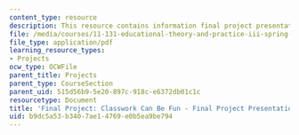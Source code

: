 ```yaml
---
content_type: resource
description: This resource contains information final project presentation .
file: /media/courses/11-131-educational-theory-and-practice-iii-spring-2012/b9dc5a53b3407ae14769e0b5ea9be794_MIT11_131S12_Fnl_Pro_Prsnt.pdf
file_type: application/pdf
learning_resource_types:
- Projects
ocw_type: OCWFile
parent_title: Projects
parent_type: CourseSection
parent_uid: 515d56b9-5e20-897c-918c-e6372db01c1c
resourcetype: Document
title: 'Final Project: Classwork Can Be Fun - Final Project Presentation'
uid: b9dc5a53-b340-7ae1-4769-e0b5ea9be794
---
```

